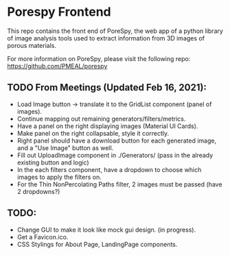 # Porespy Frontend

This repo contains the front end of PoreSpy, the web app of a python library of image analysis tools used to extract information from 3D images of porous materials.

For more information on PoreSpy, please visit the following repo: https://github.com/PMEAL/porespy


## TODO From Meetings (Updated Feb 16, 2021):

- Load Image button -> translate it to the GridList component (panel of images).
- Continue mapping out remaining generators/filters/metrics.
- Have a panel on the right displaying images (Material UI Cards).
- Make panel on the right collapsable, style it correctly.
- Right panel should have a download button for each generated image, and a "Use Image" button as well.
- Fill out UploadImage component in ./Generators/ (pass in the already existing button and logic)
- In the each filters component, have a dropdown to choose which images to apply the filters on.
- For the Thin NonPercolating Paths filter, 2 images must be passed (have 2 dropdowns?)


## TODO:

- Change GUI to make it look like mock gui design. (in progress).
- Get a Favicon.ico.
- CSS Stylings for About Page, LandingPage components.
